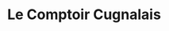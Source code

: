 ---
title: "Le Comptoir Cugnalais"
url: /cugnaux/le-comptoir-cugnalais/
shop: matériel informatique
---